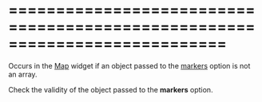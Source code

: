 ===========================================================================
===========================================================================

<!--shortDescription-->
Occurs in the [Map](/Documentation/ApiReference/UI_Widgets/dxMap/) widget if an object passed to the [markers](/Documentation/ApiReference/UI_Widgets/dxMap/Configuration/#markers) option is not an array.
<!--/shortDescription-->

<!--fullDescription-->
Check the validity of the object passed to the **markers** option.
<!--/fullDescription-->